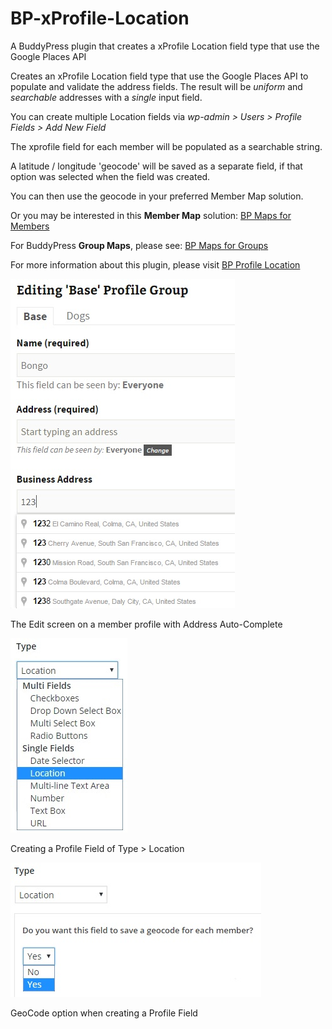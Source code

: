 # BP-xProfile-Location
A BuddyPress plugin that creates a xProfile Location field type that use the Google Places API


Creates an xProfile Location field type that use the Google Places API to populate and validate the address fields.
The result will be *uniform* and *searchable* addresses with a *single* input field.

You can create multiple Location fields via *wp-admin > Users > Profile Fields > Add New Field*

The xprofile field for each member will be populated as a searchable string.

A latitude / longitude 'geocode' will be saved as a separate field, if that option was selected when the field was created.

You can then use the geocode in your preferred Member Map solution.

Or you may be interested in this **Member Map** solution: [BP Maps for Members](http://www.philopress.com/bp-maps-for-members "BP Maps for Members")

For BuddyPress **Group Maps**, please see: [BP Maps for Groups](http://www.philopress.com/bp-maps-for-groups "BP Maps for Groups")


For more information about this plugin, please visit [BP Profile Location](http://www.philopress.com/products/bp-profile-location/ "BP Profile Location")


![alt text](screenshots/screenshot-1.jpg "The Edit screen on a member profile with Address Auto-Complete")

The Edit screen on a member profile with Address Auto-Complete


![alt text](screenshots/screenshot-2.jpg "Creating a Profile Field of Type > Location")

Creating a Profile Field of Type > Location



![alt text](screenshots/screenshot-3.jpg "GeoCode option when creating a Profile Field")

GeoCode option when creating a Profile Field
